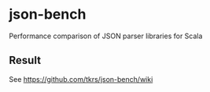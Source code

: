 # json-bench
Performance comparison of JSON parser libraries for Scala

## Result
See https://github.com/tkrs/json-bench/wiki
